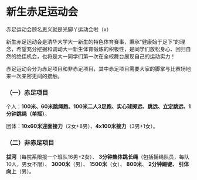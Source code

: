 # 新生赤足运动会

赤足运动会顾名思义就是光脚丫运动会啦（x）

新生赤足运动会是清华大学大一新生的特色体育赛事，秉承“健康始于足下”的理念，希望充分挖掘和调动大一新生体育锻炼的积极性，是同学们放松身心、回归自然的绝佳机会，也将是大一同学们第一次在全校舞台展现自己的运动实力！

赤足运动会分为赤足项目和非赤足项目，其中赤足项目需要大家的脚掌与比赛场地来一次亲密无间的接触。

### （一）赤足项目

个人：**100米、60米跳绳跑、100米二人3足跑、实心球掷远、跳远、立定跳远、1分钟跳绳（单摇）**。

团体：**10x60米迎面接力**（2女+8男）、**4x100米接力**（3男+1女）。

### （二）非赤足项目

**拔河**（每院系限报一个班队16男+2女）、
**3分钟集体跳长绳**（包括摇绳队员，每队10人，男女不限）、
**3000米**（男）、
**1500米**（女）、
**800米**、
**2分钟踢键、
引体向上**（男）。


